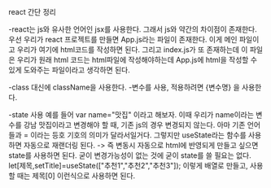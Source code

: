 react 간단 정리

-react는 js와 유사한 언어인 jsx를 사용한다. 그래서 js와 약간의 차이점이 존재한다.
우선 우리가 react 프로젝트를 만들면 App.js라는 파일이 존재한다. 이게 메인 파일이고 우리가 여기에 html코드를 작성하면 된다. 그리고 index.js가 또 존재하는데
이 파일은 우리가 원래 html 코드는 html파일에 작성해야하는데 App.js에 html을 작성할 수 있게 도와주는 파일이라고 생각하면 된다.


-class 대신에 className을 사용한다.
-변수를 사용, 적용하려면 {변수명} 을 사용한다.

-state 사용
예를 들어 var name="맛집" 이라고 해보자.
이때 우리가 name이라는 변수를 강남 맛집이라고  변경해야 할 때, 기존 js의 경우 변경되지 않는다. 아마 기존 언어들과 = 이라는 등호 기호의 의미가 달라서일거다.
그렇지만 useState라는 함수를 사용하면 자동으로 재랜더링 된다.
-> 즉 변동시 자동으로 html에 반영되게 만들고 싶으면 state를 사용하면 된다. 굳이 변경가능성이 없는 것에 굳이 state를 쓸 필요는 없다.
  let[제목,setTitle]=useState(["추천1","추천2","추천3"]);
이렇게 배열로 만들고, 	사용할 때는 제목[0]  이런식으로 사용하면 된다.

